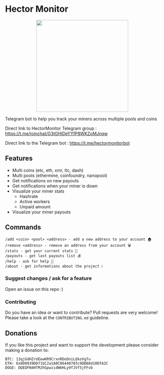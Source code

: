 # Hector Monitor

<div style="text-align:center"><img src="assets/logo.jpg" width="300" ></div>

Telegram bot to help you track your miners across multiple pools and coins

Direct link to HectorMonitor Telegram group : https://t.me/joinchat/G3tGHlDeYYfP8WKZoMJnqw

Direct link to the Telegram bot : https://t.me/hectormonitorbot

## Features

- Multi coins (etc, eth, xmr, ltc, dash)
- Multi pools (ethermine, coinfoundry, nanopool)
- Get notifications on new payouts
- Get notifications when your miner is down
- Visualize your miner stats
  - Hashrate
  - Active workers
  - Unpaid amount
- Visualize your miner payouts

## Commands

```
/add <coin> <pool> <address> - add a new address to your account 🏠
/remove <address> - remove an address from your account 🗑️
/stats - get your current stats 🔎
/payouts - get last payouts list 💰
/help - ask for help 🤖
/about - get informations about the project ℹ️
```

### Suggest changes / ask for a feature

Open an issue on this repo :)

### Contributing

Do you have an idea or want to contribute?
Pull requests are very welcome!
Please take a look at the `CONTRIBUTING.md` guideline.

## Donations

If you like this project and want to support the development please consider making a donation to:

```
BTC: 13qjGdHZrUEewKR9CrxnRDoDniLQkoVg7u
ETH: 0x0D0939DD71bC2a1A0C06440703c9DB88d10DfA2C
DOGE: DQEDFN4HTMJhGpwzidW6HLy9fJVf5jFFvb
```
